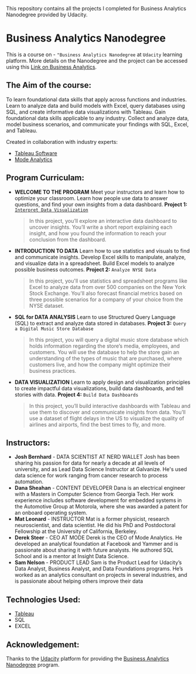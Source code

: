 This repository contains all the projects I completed for Business Analytics Nanodegree provided by Udacity.

# Business Analytics Nanodegree 
This is a course on - `"Business Analytics Nanodegree` at `Udacity` learning platform.
More details on the Nanodegree and the project can be accessed using this [Link on Business Analytics](https://www.udacity.com/course/business-analytics-nanodegree--nd098).

## The Aim of the course:
To learn foundational data skills that apply across functions and industries. Learn to analyze data and build models with Excel, query databases using SQL, and create informative data visualizations with Tableau. Gain foundational data skills applicable to any industry. Collect and analyze data, model business scenarios, and communicate your findings with SQL, Excel, and Tableau.

Created in collaboration with industry experts:
+ [Tableau Software](https://www.tableau.com/)
+ [Mode Analytics](https://mode.com/)

## Program Curriculam:
+ **WELCOME TO THE PROGRAM**
Meet your instructors and learn how to optimize your classroom. Learn how people use data to answer questions, and find your own insights from a data dashboard.
**Project 1:** [`Interpret Data Visualization`](https://github.com/vamshi-krishna-prime/Business_Analytics/tree/master/Interpret%20a%20Data%20Visualization) 

  > In this project, you’ll explore an interactive data dashboard to uncover insights. You’ll write a short report explaining each insight, and how you found the information to reach your conclusion from the dashboard.

+ **INTRODUCTION TO DATA**
Learn how to use statistics and visuals to find and communicate insights. Develop Excel skills to manipulate, analyze, and visualize data in a spreadsheet. Build Excel models to analyze possible business outcomes.
**Project 2:** `Analyze NYSE Data`
  > In this project, you'll use statistics and spreadsheet programs like Excel to analyze data from over 500 companies on the New York Stock Exchange. You'll also forecast financial metrics based on three possible scenarios for a company of your choice from the NYSE dataset.

+ **SQL for DATA ANALYSIS**
Learn to use Structured Query Language (SQL) to extract and analyze data stored in databases.
**Project 3:** `Query a Digital Music Store Database`
  > In this project, you will query a digital music store database which holds information regarding the store’s media, employees, and customers. You will use the database to help the store gain an understanding of the types of music that are purchased, where customers live, and how the company might optimize their business practices.

+ **DATA VISUALIZATION**
Learn to apply design and visualization principles to create impactful data visualizations, build data dashboards, and tell stories with data.
**Project 4:** `Build Data Dashboards`
  > In this project, you’ll build interactive dashboards with Tableau and use them to discover and communicate insights from data. You’ll use a dataset of flight delays in the US to visualize the quality of airlines and airports, find the best times to fly, and more.

## Instructors:
+ **Josh Bernhard** - DATA SCIENTIST AT NERD WALLET
Josh has been sharing his passion for data for nearly a decade at all levels of university, and as Lead Data Science Instructor at Galvanize. He's used data science for work ranging from cancer research to process automation.
+ **Dana Sheahan** - CONTENT DEVELOPER
Dana is an electrical engineer with a Masters in Computer Science from Georgia Tech. Her work experience includes software development for embedded systems in the Automotive Group at Motorola, where she was awarded a patent for an onboard operating system.
+ **Mat Leonard** - INSTRUCTOR
Mat is a former physicist, research neuroscientist, and data scientist. He did his PhD and Postdoctoral Fellowship at the University of California, Berkeley.
+ **Derek Steer** - CEO AT MODE
Derek is the CEO of Mode Analytics. He developed an analytical foundation at Facebook and Yammer and is passionate about sharing it with future analysts. He authored SQL School and is a mentor at Insight Data Science.
+ **Sam Nelson** - PRODUCT LEAD
Sam is the Product Lead for Udacity’s Data Analyst, Business Analyst, and Data Foundations programs. He’s worked as an analytics consultant on projects in several industries, and is passionate about helping others improve their data

## Technologies Used:

+ [Tableau](https://www.tableau.com/)
+ SQL
+ EXCEL

## Acknowledgement:

Thanks to the [Udacity](https://www.udacity.com/) platform for providing the [Business Analytics Nanodegree](https://www.udacity.com/course/business-analytics-nanodegree--nd098) program.

